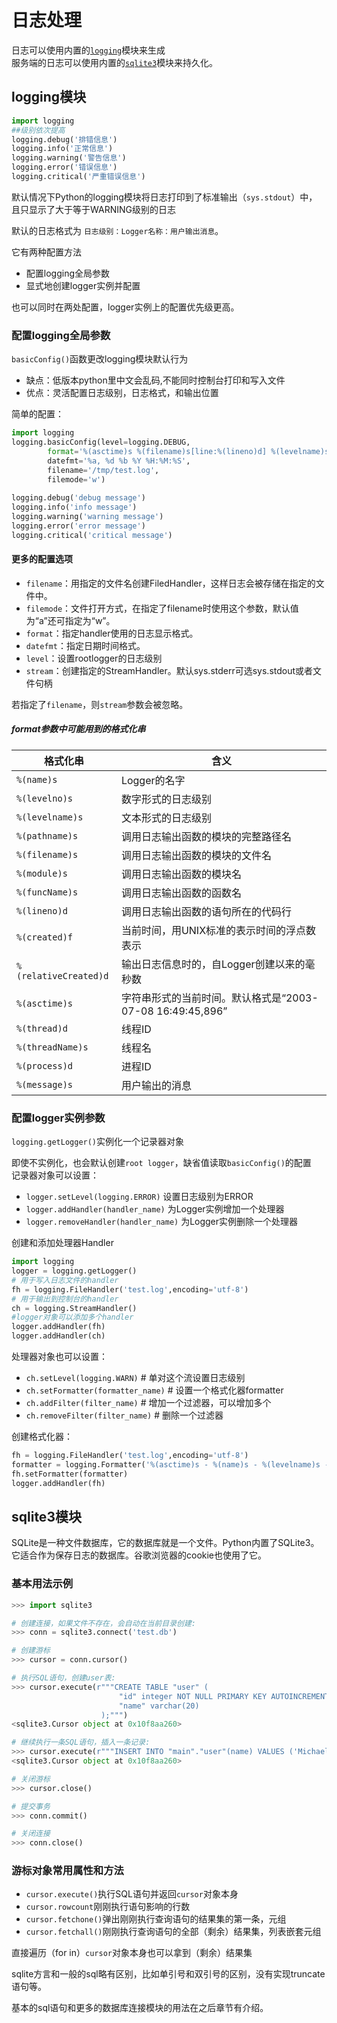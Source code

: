 # 日志处理

日志可以使用内置的[`logging`](https://docs.python.org/zh-cn/3/library/logging.html)模块来生成    
服务端的日志可以使用内置的[`sqlite3`](https://docs.python.org/zh-cn/3/library/sqlite3.html)模块来持久化。



## logging模块

```python
import logging
##级别依次提高
logging.debug('排错信息')
logging.info('正常信息')
logging.warning('警告信息')
logging.error('错误信息')
logging.critical('严重错误信息')
```

默认情况下Python的logging模块将日志打印到了标准输出（`sys.stdout`）中，    
且只显示了大于等于WARNING级别的日志

默认的日志格式为    `日志级别：Logger名称：用户输出消息`。



它有两种配置方法

- 配置logging全局参数
- 显式地创建logger实例并配置

也可以同时在两处配置，logger实例上的配置优先级更高。



### 配置logging全局参数

`basicConfig()`函数更改logging模块默认行为

- 缺点：低版本python里中文会乱码,不能同时控制台打印和写入文件
- 优点：灵活配置日志级别，日志格式，和输出位置

简单的配置：


```python
import logging  
logging.basicConfig(level=logging.DEBUG,
        format='%(asctime)s %(filename)s[line:%(lineno)d] %(levelname)s %(message)s',  
        datefmt='%a, %d %b %Y %H:%M:%S',  
        filename='/tmp/test.log',  
        filemode='w')  
  
logging.debug('debug message')  
logging.info('info message')  
logging.warning('warning message')  
logging.error('error message')  
logging.critical('critical message')
```

#### 更多的配置选项

- `filename`：用指定的文件名创建FiledHandler，这样日志会被存储在指定的文件中。
- `filemode`：文件打开方式，在指定了filename时使用这个参数，默认值为“a”还可指定为“w”。
- `format`：指定handler使用的日志显示格式。
- `datefmt`：指定日期时间格式。
- `level`：设置rootlogger的日志级别
- `stream`：创建指定的StreamHandler。默认sys.stderr可选sys.stdout或者文件句柄

若指定了`filename`，则`stream`参数会被忽略。

##### format参数中可能用到的格式化串

| 格式化串              | 含义                                                      |
| --------------------- | --------------------------------------------------------- |
| `%(name)s`            | Logger的名字                                              |
| `%(levelno)s`         | 数字形式的日志级别                                        |
| `%(levelname)s`       | 文本形式的日志级别                                        |
| `%(pathname)s`        | 调用日志输出函数的模块的完整路径名                        |
| `%(filename)s`        | 调用日志输出函数的模块的文件名                            |
| `%(module)s`          | 调用日志输出函数的模块名                                  |
| `%(funcName)s`        | 调用日志输出函数的函数名                                  |
| `%(lineno)d`          | 调用日志输出函数的语句所在的代码行                        |
| `%(created)f`         | 当前时间，用UNIX标准的表示时间的浮点数表示                |
| `%(relativeCreated)d` | 输出日志信息时的，自Logger创建以来的毫秒数                |
| `%(asctime)s`         | 字符串形式的当前时间。默认格式是“2003-07-08 16:49:45,896” |
| `%(thread)d`          | 线程ID                                                    |
| `%(threadName)s`      | 线程名                                                    |
| `%(process)d`         | 进程ID                                                    |
| `%(message)s`         | 用户输出的消息                                            |



### 配置logger实例参数

`logging.getLogger()`实例化一个记录器对象

即使不实例化，也会默认创建`root logger`，缺省值读取`basicConfig()`的配置    
记录器对象可以设置：

- `logger.setLevel(logging.ERROR)`  设置日志级别为ERROR
- `logger.addHandler(handler_name)`  为Logger实例增加一个处理器
- `logger.removeHandler(handler_name)` 为Logger实例删除一个处理器

创建和添加处理器Handler

```python
import logging
logger = logging.getLogger()
# 用于写入日志文件的handler
fh = logging.FileHandler('test.log',encoding='utf-8') 
# 用于输出到控制台的handler
ch = logging.StreamHandler()
#logger对象可以添加多个handler
logger.addHandler(fh)
logger.addHandler(ch)
```

处理器对象也可以设置：

- `ch.setLevel(logging.WARN)`  # 单对这个流设置日志级别
- `ch.setFormatter(formatter_name)` # 设置一个格式化器formatter
- `ch.addFilter(filter_name)`  # 增加一个过滤器，可以增加多个
- `ch.removeFilter(filter_name)`  # 删除一个过滤器

创建格式化器：

```python
fh = logging.FileHandler('test.log',encoding='utf-8') 
formatter = logging.Formatter('%(asctime)s - %(name)s - %(levelname)s - %(message)s')
fh.setFormatter(formatter) 
logger.addHandler(fh)
```





## sqlite3模块

SQLite是一种文件数据库，它的数据库就是一个文件。Python内置了SQLite3。它适合作为保存日志的数据库。谷歌浏览器的cookie也使用了它。

### 基本用法示例

```python
>>> import sqlite3

# 创建连接，如果文件不存在，会自动在当前目录创建:
>>> conn = sqlite3.connect('test.db')

# 创建游标
>>> cursor = conn.cursor()

# 执行SQL语句，创建user表:
>>> cursor.execute(r"""CREATE TABLE "user" (
						"id" integer NOT NULL PRIMARY KEY AUTOINCREMENT,
                    	"name" varchar(20)
                    );""")
<sqlite3.Cursor object at 0x10f8aa260>

# 继续执行一条SQL语句，插入一条记录:
>>> cursor.execute(r"""INSERT INTO "main"."user"(name) VALUES ('Michael');""")
<sqlite3.Cursor object at 0x10f8aa260>

# 关闭游标
>>> cursor.close()

# 提交事务
>>> conn.commit()

# 关闭连接
>>> conn.close()
```

### 游标对象常用属性和方法

- `cursor.execute()`执行SQL语句并返回`cursor`对象本身
- `cursor.rowcount`刚刚执行语句影响的行数
- `cursor.fetchone()`弹出刚刚执行查询语句的结果集的第一条，元组
- `cursor.fetchall()`刚刚执行查询语句的全部（剩余）结果集，列表嵌套元组

直接遍历（for in）`cursor`对象本身也可以拿到（剩余）结果集



sqlite方言和一般的sql略有区别，比如单引号和双引号的区别，没有实现truncate语句等。

基本的sql语句和更多的数据库连接模块的用法在之后章节有介绍。